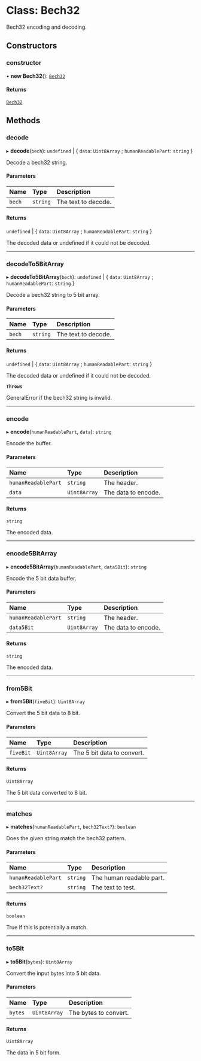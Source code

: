 # Class: Bech32

Bech32 encoding and decoding.

## Constructors

### constructor

• **new Bech32**(): [`Bech32`](Bech32.md)

#### Returns

[`Bech32`](Bech32.md)

## Methods

### decode

▸ **decode**(`bech`): `undefined` \| \{ `data`: `Uint8Array` ; `humanReadablePart`: `string` }

Decode a bech32 string.

#### Parameters

| Name   | Type     | Description         |
| :----- | :------- | :------------------ |
| `bech` | `string` | The text to decode. |

#### Returns

`undefined` \| \{ `data`: `Uint8Array` ; `humanReadablePart`: `string` }

The decoded data or undefined if it could not be decoded.

---

### decodeTo5BitArray

▸ **decodeTo5BitArray**(`bech`): `undefined` \| \{ `data`: `Uint8Array` ; `humanReadablePart`: `string` }

Decode a bech32 string to 5 bit array.

#### Parameters

| Name   | Type     | Description         |
| :----- | :------- | :------------------ |
| `bech` | `string` | The text to decode. |

#### Returns

`undefined` \| \{ `data`: `Uint8Array` ; `humanReadablePart`: `string` }

The decoded data or undefined if it could not be decoded.

**`Throws`**

GeneralError if the bech32 string is invalid.

---

### encode

▸ **encode**(`humanReadablePart`, `data`): `string`

Encode the buffer.

#### Parameters

| Name                | Type         | Description         |
| :------------------ | :----------- | :------------------ |
| `humanReadablePart` | `string`     | The header.         |
| `data`              | `Uint8Array` | The data to encode. |

#### Returns

`string`

The encoded data.

---

### encode5BitArray

▸ **encode5BitArray**(`humanReadablePart`, `data5Bit`): `string`

Encode the 5 bit data buffer.

#### Parameters

| Name                | Type         | Description         |
| :------------------ | :----------- | :------------------ |
| `humanReadablePart` | `string`     | The header.         |
| `data5Bit`          | `Uint8Array` | The data to encode. |

#### Returns

`string`

The encoded data.

---

### from5Bit

▸ **from5Bit**(`fiveBit`): `Uint8Array`

Convert the 5 bit data to 8 bit.

#### Parameters

| Name      | Type         | Description                |
| :-------- | :----------- | :------------------------- |
| `fiveBit` | `Uint8Array` | The 5 bit data to convert. |

#### Returns

`Uint8Array`

The 5 bit data converted to 8 bit.

---

### matches

▸ **matches**(`humanReadablePart`, `bech32Text?`): `boolean`

Does the given string match the bech32 pattern.

#### Parameters

| Name                | Type     | Description              |
| :------------------ | :------- | :----------------------- |
| `humanReadablePart` | `string` | The human readable part. |
| `bech32Text?`       | `string` | The text to test.        |

#### Returns

`boolean`

True if this is potentially a match.

---

### to5Bit

▸ **to5Bit**(`bytes`): `Uint8Array`

Convert the input bytes into 5 bit data.

#### Parameters

| Name    | Type         | Description           |
| :------ | :----------- | :-------------------- |
| `bytes` | `Uint8Array` | The bytes to convert. |

#### Returns

`Uint8Array`

The data in 5 bit form.
